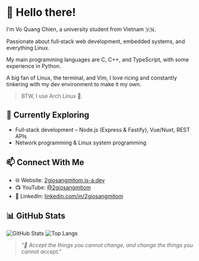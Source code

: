 # 👋 Hello there!

I'm Vo Quang Chien, a university student from Vietnam 🇻🇳.

Passionate about full‑stack web development, embedded systems, and everything Linux.

My main programming languages are C, C++, and TypeScript, with some experience in Python.

A big fan of Linux, the terminal, and Vim, I love ricing and constantly tinkering with my dev environment to make it my own.

> BTW, I use Arch Linux 🐧.

## 🧠 Currently Exploring

- Full‑stack development – Node.js (Express & Fastify), Vue/Nuxt, REST APIs
- Network programming & Linux system programming

## 📫 Connect With Me

- 🌐 Website: [2giosangmitom.is-a.dev](https://2giosangmitom.is-a.dev/)
- 📺 YouTube: [@2giosangmitom](https://www.youtube.com/@2giosangmitom)
- 💼 LinkedIn: [linkedin.com/in/2giosangmitom](https://www.linkedin.com/in/2giosangmitom/)

## 📊 GitHub Stats

![GitHub Stats](https://github-readme-stats.vercel.app/api?username=2giosangmitom&show_icons=true&theme=radical&hide_border=true&rank_icon=github)
![Top Langs](https://github-readme-stats.vercel.app/api/top-langs/?username=2giosangmitom&layout=compact&langs_count=10&theme=radical&hide_border=true)

> _"🍜 Accept the things you cannot change, and change the things you cannot accept."_
